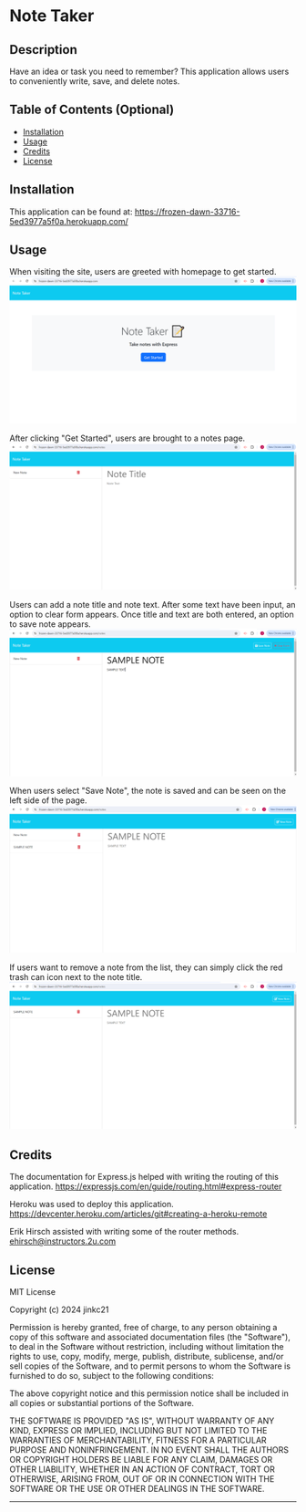 # Note Taker

## Description

Have an idea or task you need to remember? This application allows users to conveniently write, save, and delete notes.

## Table of Contents (Optional)

- [Installation](#installation)
- [Usage](#usage)
- [Credits](#credits)
- [License](#license)

## Installation

This application can be found at: 
https://frozen-dawn-33716-5ed3977a5f0a.herokuapp.com/

## Usage

When visiting the site, users are greeted with homepage to get started.
![homepage](public/assets/images/homepage.png)

After clicking "Get Started", users are brought to a notes page.
![notes-page](public/assets/images/note-page.png)

Users can add a note title and note text. After some text have been input, an option to clear form appears. Once title and text are both entered, an option to save note appears. 
![sample-note](public/assets/images/sample-note.png)

When users select "Save Note", the note is saved and can be seen on the left side of the page.
![sample-added](public/assets/images/sample-added.png)

If users want to remove a note from the list, they can simply click the red trash can icon next to the note title.
![delete-note](public/assets/images/delete-note.png)

## Credits

The documentation for Express.js helped with writing the routing of this application.
https://expressjs.com/en/guide/routing.html#express-router

Heroku was used to deploy this application. 
https://devcenter.heroku.com/articles/git#creating-a-heroku-remote

Erik Hirsch assisted with writing some of the router methods.
ehirsch@instructors.2u.com

## License

MIT License

Copyright (c) 2024 jinkc21

Permission is hereby granted, free of charge, to any person obtaining a copy
of this software and associated documentation files (the "Software"), to deal
in the Software without restriction, including without limitation the rights
to use, copy, modify, merge, publish, distribute, sublicense, and/or sell
copies of the Software, and to permit persons to whom the Software is
furnished to do so, subject to the following conditions:

The above copyright notice and this permission notice shall be included in all
copies or substantial portions of the Software.

THE SOFTWARE IS PROVIDED "AS IS", WITHOUT WARRANTY OF ANY KIND, EXPRESS OR
IMPLIED, INCLUDING BUT NOT LIMITED TO THE WARRANTIES OF MERCHANTABILITY,
FITNESS FOR A PARTICULAR PURPOSE AND NONINFRINGEMENT. IN NO EVENT SHALL THE
AUTHORS OR COPYRIGHT HOLDERS BE LIABLE FOR ANY CLAIM, DAMAGES OR OTHER
LIABILITY, WHETHER IN AN ACTION OF CONTRACT, TORT OR OTHERWISE, ARISING FROM,
OUT OF OR IN CONNECTION WITH THE SOFTWARE OR THE USE OR OTHER DEALINGS IN THE
SOFTWARE.

---
